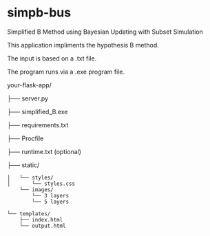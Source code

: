 # simpb-bus
Simplified B Method using Bayesian Updating with Subset Simulation 

This application impliments the hypothesis B method.

The input is based on a .txt file. 

The program runs via a .exe program file.

your-flask-app/


├── server.py

├── simplified_B.exe

├── requirements.txt

├── Procfile

├── runtime.txt (optional)

├── static/

    │   └── styles/
    │       └── styles.css
        └── images/
            └── 3 layers
            └── 5 layers

    └── templates/
        ├── index.html
        └── output.html
